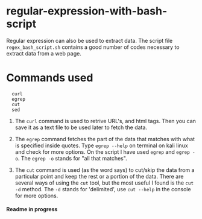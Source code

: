 # regular-expression-with-bash-script

Regular expression can also be used to extract data. The script file `regex_bash_script.sh` contains a good number of codes necessary to extract data from a web page. 

# Commands used

      curl  
      egrep  
      cut  
      sed  
      
 
 1. The `curl` command is used to retrive URL's, and html tags. Then you can save it as a text file to be used later to fetch the data.   
 
 
 2. The `egrep` command fetches the part of the data that matches with what is specified inside quotes. Type `egrep --help` on terminal on kali linux and check for more options. On the script I have used `egrep` and `egrep -o`. The `egrep -o` stands for "all that matches".   
 
 3. The `cut` command is used (as the word says) to cut/skip the data from a particular point and keep the rest or a portion of the data. There are several ways of using the `cut` tool, but the most useful I found is the `cut -d` method. The `-d` stands for 'delimited', use `cut --help` in the console for more options. 
 
 
 #### Readme in progress
